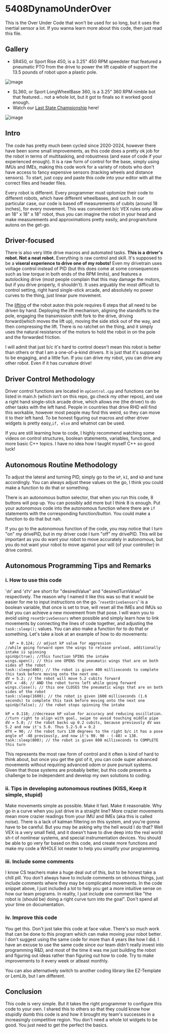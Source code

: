 # 5408DynamoUnderOver
This is the Over Under Code that won't be used for so long, but it uses the inertial sensor a lot.
If you wanna learn more about this code, then just read this file.

## Gallery

- SR450, or Sport Rise 450, is a 3.25" 450 RPM speedster that featured a pneumatic PTO from the drive to power the lift capable of support the 13.5 pounds of robot upon a plastic pole.

![image](https://github.com/user-attachments/assets/d92a282e-b7c0-4da9-9e24-7d60bf641151)

- SL360, or Sport LongWheelBase 360, is a 3.25" 360 RPM nimble bot that featured... not a whole lot, but it got to finals so it worked good enough.
- Watch our [Last State Championship](https://youtu.be/Che-vuls_bU?si=w4gJGpJcniJLJsJx) here!

![image](https://github.com/user-attachments/assets/a8ece1cf-10cf-4b6d-bdf8-164ad4f42832)

## Intro 

The code has pretty much been cycled since 2020-2024, however there have been some small improvements, as this code does a pretty ok job for the robot in terms of multitasking, and robustness (and ease of code if your experienced enough). It is a raw form of control for the base, simply using IMUs and IMEs, making this code work for a variety of robots who don't have access to fancy expensive sensors (tracking wheels and distance sensors). To start, just copy and paste this code into your editor with all the correct files and header files. 

Every robot is different. Every programmer must optomize their code to different robots, which have different wheelbases, and such. In our particular case, our code is based off measurements of cubits (around 18 inches), for every movement. This was convienient b/c VEX rules only allow an 18" x 18" x 18" robot, thus you can imagine the robot in your head and make measurements and approximations pretty easily, and program/tune autons on the get-go.

## Driver-focused 

There is also very little drive macros and automated tasks. **This is a driver's robot. Not a neat robot.** Everything is raw control and skill. It's supposed to be a **viseral experience to drive one of my robots!** Even my drivetrain uses voltage control instead of PID (but this does come at some consequences such as low torque in both ends of the RPM limits), and features a autolocking drive (most people complain that this may damage the motors, but if you drive properly, it shouldn't). It uses arguably the most difficult to control setting, right hand single-stick arcade, and absolutely no power curves to the thing, just linear pure movement. 

The [lifting](https://youtu.be/BxN0FyPUTqo?si=LnW9mewH5NwemBHf) of the robot auton this pole requires 6 steps that all need to be driven by hand. Deploying the lift mechanism, aligning the standoffs to the pole, engaging the transmission shift fork to the drive, driving forward(which moves the lift up), moving the side stick out of the way, and then compressing the lift. There is no ratchet on the thing, and it simply uses the natural resistance of the motors to hold the robot in on the pole and the forwarded friction.  

I will admit that just b/c it's hard to control doesn't mean this robot is better than others or that I am a one-of-a-kind drivers. It is just that it's supposed to be engaging, and a little fun. If you can drive my robot, you can drive any other robot. Even if it has curvature drive! 

## Driver Control Methodology

Driver control functions are located in `opControl.cpp` and functions can be listed in main.h (which isn't on this repo, go check my other repos), and use a right hand single-stick arcade drive, which allows me (the driver) to do other tasks with the left hand. People in countries that drive RHD will find this workable, however most people may find this weird, so they can move it to their left hand. To be honest figuring out macros and other driver widgets is pretty easy,`if, else` and whatnot can be used. 

If you are still learning how to code, I highly recommend watching some videos on control structures, boolean statements, variables, functions, and more basic C++ topics. I have no idea how I taught myself C++ so good luck!

## Autonomous Routine Methodology

To adjust the lateral and turning PID, simply go to the `kP`, `kI`, and `kD` and tune accordingly. You can always adjust these values on the go, I think you could make a function to do that or something. 

There is an autonomous button selector, that when you run this code, 8 buttons will pop up. You can possibly add more but I think 8 is enough. Put your autonomous code into the autonomous function where there are `if` statements with the corresponding function/button. You could make a function to do that but nah. 

If you go to the autonomous function of the code, you may notice that I turn "on" my drivePID, but in my driver code I turn "off" my drivePID. This will be important as you do want your robot to move accurately in autonomous, but you do not want your robot to move against your will (of your controller) in drive control. 

## Autonomous Programming Tips and Remarks

### i. How to use this code
'`dV`' and '`dTV`' are short for "desiredValue" and "desiredTurnValue" respectively. The reason why I named it like this was so that it would be easier for me to input instructions on the go. '`resetDriveSensors`' is a boolean variable, that once is set to true, will reset all the IMEs and IMUs so that you can achieve a new movement from that pose. I will warn you to avoid using `resetDriveSensors` when possible and simply learn how to link movements by connecting the lines of code together, and adjusting the `task::sleep();` values. You can also make a function for to do that or something. Let's take a look at an example of how to do movements: 

      kP = 0.124; // adjust kP value for aggression
    //while going forward open the wings to release preload, additionally intake is spinning
    spinUp(true); //this function SPINS the intake
    wings.open(); // this one OPENS the pneumatic wings that are on both sides of the robot
    task::sleep(400); // the robot is given 400 milliseconds to complete this task before moving onto the next one.
    dV = 5.2; // the robot will move 5.2 cubits forward 
    dTV = -48; // AND the robot turns left while going forward
    wings.close(); // this one CLOSES the pneumatic wings that are on both sides of the robot
    task::sleep(1600); // the robot is given 1600 milliseconds (1.6 seconds) to complete this task before moving onto the next one
    spinUp(false); // the robot stops spinning the intake 

    kP = 0.118; //decrease kP value for accuracy and reducing oscillation. 
    //turn right to align with goal, swipe to avoid touching middle pipe 
    dV = 5.0; // the robot backs up 0.2 cubits, because previously dV was 5.2 and now it's 5.0. Thus 5.2-5.0 = 0.2  
    dTV = 90; // the robot turs 138 degrees to the right b/c it has a pose angle of -48 previously, and now it's 90. 90 - (-48) = 138.
    task::sleep(800); // the robot is given 800 milliseconds to COMPLETE this turn

This represents the most raw form of control and it often is kind of hard to think about, but once you get the gist of it, you can code super advanced movements without requiring advanced odom or pure pursuit systems. Given that those systems are probably better, but this code presents a challenge to be independent and develop my own solutions to coding. 

### ii. Tips in developing autonomous routines (KISS, Keep it simple, stupid)
Make movements simple as possible. Make it fast. Make it reasonable. Why go in a curve when you just drive in a straight line? More crazier movements mean more crazier readings from your IMU and IMEs (aka this is called noise). There is a lack of kalman filtering on this system, and you're gonna have to be careful. 
But you may be asking why the hell would I do that? Well VEX is a very small field, and it doesn't have to dive deep into the real world sh-t of nonlinear systems, and special instrumentation devices. You should be able to go very far based on this code, and create more functions and make my code a WHOLE lot neater to help you simplify your programming. 

### iii. Include some comments 
I know CS teachers make a huge deal out of this, but to be honest take a chill pill. You don't always have to include comments on obivious things, just include comments where they may be complicated movements. In the code snippet above, I just included a lot to help you get a more intuitive sense on how our team programs. In reality, I just include one comment like "the robot is (should be) doing a right curve turn into the goal". Don't spend all your time on documentation.

### iv. Improve this code 
You get this. Don't just take this code at face value. There's so much work that can be done to this program which can make moving your robot better. I don't suggest using the same code for more than 4 years like how I did. I have an excuse to use the same code since our team didn't really invest into programming R&D, and most of the time it was me just building the robot and figuring out ideas rather than figuring out how to code. Try to make improvements to it every week or atleast monthly. 

You can also alternatively switch to another coding library like EZ-Template or LemLib, but I am different. 

## Conclusion 

This code is very simple. But it takes the right programmer to configure this code to your own. I shared this to others so that they could know how stupidly dumb this code is and how it brought my team's successes in a increasingly competitive region. You don't need a whole lot widgets to be good. You just need to get the perfect the basics. 



